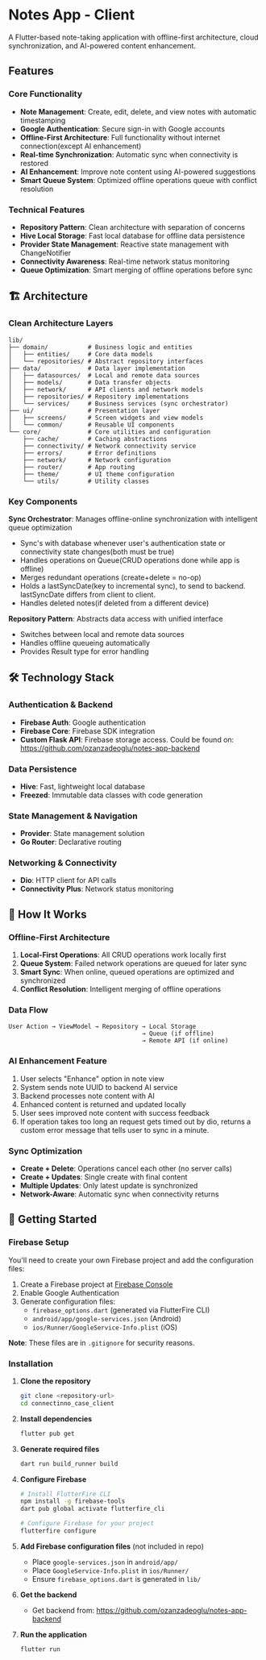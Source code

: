 # Notes App - Client

A Flutter-based note-taking application with offline-first architecture, cloud synchronization, and AI-powered content enhancement.

## Features

### Core Functionality
- **Note Management**: Create, edit, delete, and view notes with automatic timestamping
- **Google Authentication**: Secure sign-in with Google accounts
- **Offline-First Architecture**: Full functionality without internet connection(except AI enhancement)
- **Real-time Synchronization**: Automatic sync when connectivity is restored
- **AI Enhancement**: Improve note content using AI-powered suggestions
- **Smart Queue System**: Optimized offline operations queue with conflict resolution

### Technical Features
- **Repository Pattern**: Clean architecture with separation of concerns
- **Hive Local Storage**: Fast local database for offline data persistence
- **Provider State Management**: Reactive state management with ChangeNotifier
- **Connectivity Awareness**: Real-time network status monitoring
- **Queue Optimization**: Smart merging of offline operations before sync

## 🏗️ Architecture

### Clean Architecture Layers

```
lib/
├── domain/           # Business logic and entities
│   ├── entities/     # Core data models
│   └── repositories/ # Abstract repository interfaces
├── data/             # Data layer implementation
│   ├── datasources/  # Local and remote data sources
│   ├── models/       # Data transfer objects
│   ├── network/      # API clients and network models
│   ├── repositories/ # Repository implementations
│   └── services/     # Business services (sync orchestrator)
├── ui/               # Presentation layer
│   ├── screens/      # Screen widgets and view models
│   └── common/       # Reusable UI components
└── core/             # Core utilities and configuration
    ├── cache/        # Caching abstractions
    ├── connectivity/ # Network connectivity service
    ├── errors/       # Error definitions
    ├── network/      # Network configuration
    ├── router/       # App routing
    ├── theme/        # UI theme configuration
    └── utils/        # Utility classes
```

### Key Components

**Sync Orchestrator**: Manages offline-online synchronization with intelligent queue optimization
- Sync's with database whenever user's authentication state or connectivity state changes(both must be true)
- Handles operations on Queue(CRUD operations done while app is offline)
- Merges redundant operations (create+delete = no-op)
- Holds a lastSyncDate(key to incremental sync), to send to backend. lastSyncDate differs from client to client.
- Handles deleted notes(if deleted from a different device)

**Repository Pattern**: Abstracts data access with unified interface
- Switches between local and remote data sources
- Handles offline queueing automatically
- Provides Result type for error handling

## 🛠️ Technology Stack

### Authentication & Backend
- **Firebase Auth**: Google authentication
- **Firebase Core**: Firebase SDK integration
- **Custom Flask API**: Firebase storage access. Could be found on: https://github.com/ozanzadeoglu/notes-app-backend

### Data Persistence
- **Hive**: Fast, lightweight local database
- **Freezed**: Immutable data classes with code generation

### State Management & Navigation
- **Provider**: State management solution
- **Go Router**: Declarative routing

### Networking & Connectivity
- **Dio**: HTTP client for API calls
- **Connectivity Plus**: Network status monitoring

## 📱 How It Works

### Offline-First Architecture
1. **Local-First Operations**: All CRUD operations work locally first
2. **Queue System**: Failed network operations are queued for later sync
3. **Smart Sync**: When online, queued operations are optimized and synchronized
4. **Conflict Resolution**: Intelligent merging of offline operations

### Data Flow
```
User Action → ViewModel → Repository → Local Storage
                                     → Queue (if offline)
                                     → Remote API (if online)
```

### AI Enhancement Feature
1. User selects "Enhance" option in note view
2. System sends note UUID to backend AI service
3. Backend processes note content with AI
4. Enhanced content is returned and updated locally
5. User sees improved note content with success feedback
6. If operation takes too long an request gets timed out by dio, returns a custom error message that tells user to sync in a minute.

### Sync Optimization
- **Create + Delete**: Operations cancel each other (no server calls)
- **Create + Updates**: Single create with final content
- **Multiple Updates**: Only latest update is synchronized
- **Network-Aware**: Automatic sync when connectivity returns

## 🚦 Getting Started


### Firebase Setup
You'll need to create your own Firebase project and add the configuration files:

1. Create a Firebase project at [Firebase Console](https://console.firebase.google.com)
2. Enable Google Authentication
3. Generate configuration files:
   - `firebase_options.dart` (generated via FlutterFire CLI)
   - `android/app/google-services.json` (Android)
   - `ios/Runner/GoogleService-Info.plist` (iOS)

**Note**: These files are in `.gitignore` for security reasons.

### Installation

1. **Clone the repository**
   ```bash
   git clone <repository-url>
   cd connectinno_case_client
   ```

2. **Install dependencies**
   ```bash
   flutter pub get
   ```

3. **Generate required files**
   ```bash
   dart run build_runner build
   ```

4. **Configure Firebase**
   ```bash
   # Install FlutterFire CLI
   npm install -g firebase-tools
   dart pub global activate flutterfire_cli
   
   # Configure Firebase for your project
   flutterfire configure
   ```

5. **Add Firebase configuration files** (not included in repo)
   - Place `google-services.json` in `android/app/`
   - Place `GoogleService-Info.plist` in `ios/Runner/`
   - Ensure `firebase_options.dart` is generated in `lib/`

7. **Get the backend**
   - Get backend from: https://github.com/ozanzadeoglu/notes-app-backend

6. **Run the application**
   ```bash
   flutter run
   ```



